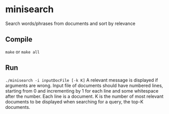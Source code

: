 # minisearch
Search words/phrases from documents and sort by relevance

## Compile
`make` or `make all`

## Run
`./minisearch -i inputDocFile [-k K]`
A relevant message is displayed if arguments are wrong. Input file of documents should have numbered lines, starting from 0 and incrementing by 1 for each line and some whitespace after the number. Each line is a document. K is the number of most relevant documents to be displayed when searching for a query, the top-K documents.
